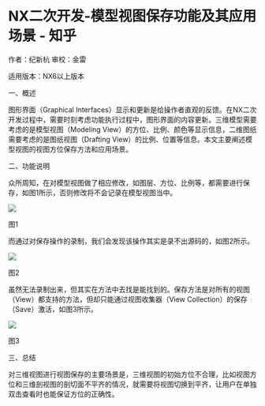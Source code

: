 # NX二次开发-模型视图保存功能及其应用场景 - 知乎
作者：纪新杭 审校：金雷

适用版本：NX6以上版本

一、概述

图形界面（Graphical Interfaces）显示和更新是给操作者直观的反馈。在NX二次开发过程中，需要时刻考虑功能执行过程中，图形界面的内容更新。三维模型需要考虑的是模型视图（Modeling View）的方位、比例、颜色等显示信息，二维图纸需要考虑的是图纸视图（Drafting View）的比例、位置等信息。本文主要阐述模型视图的视图方位保存方法和应用场景。

二、功能说明

众所周知，在对模型视图做了相应修改，如图层、方位、比例等，都需要进行保存，如图1所示，否则修改将不会记录在模型视图当中。

![](https://pic2.zhimg.com/v2-2b9c6753c1a5a7efa17038a854bef5f5_b.jpg)

图1

而通过对保存操作的录制，我们会发现该操作其实是录不出源码的，如图2所示。

![](https://pic3.zhimg.com/v2-a5b92229084d7cdeb4bd4ed7266b9756_b.jpg)

图2

虽然无法录制出来，但其实在方法中去找是能找到的。保存方法是对所有的视图（View）都支持的方法，但却只能通过视图收集器（View Collection）的保存（Save）激活，如图3所示。

![](https://pic1.zhimg.com/v2-79481ced5f0b9e11eb7842d4902ae690_b.jpg)

图3

三、总结

对三维视图进行视图保存的主要场景是，三维视图的初始方位不合理，比如视图方位和三维剖视图的剖切面不平齐的情况，就需要将视图切换到平齐，让用户在单独双击查看时也能保证方位的正确性。